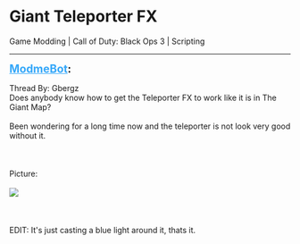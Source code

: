 # Giant Teleporter FX
Game Modding | Call of Duty: Black Ops 3 | Scripting

---
<strong style="font-size: 1.4em;"><span style="text-decoration: underline;text-decoration-color: #34a7f9;"><span style="color:#34a7f9;">ModmeBot</span></span>:</strong>

<p>Thread By: Gbergz<br />Does anybody know how to get the Teleporter FX to work like it is in The Giant Map?<br /><br />Been wondering for a long time now and the teleporter is not look very good without it.<br /><br /><br /><br />Picture:<br /><br /><img style="max-width: 500px;" src="https://i.gyazo.com/a3ea98e332526cbda8607d0028c17b79.png"><br /><br /><br /><br />EDIT: It&#39;s just casting a blue light around it, thats it.</p>
